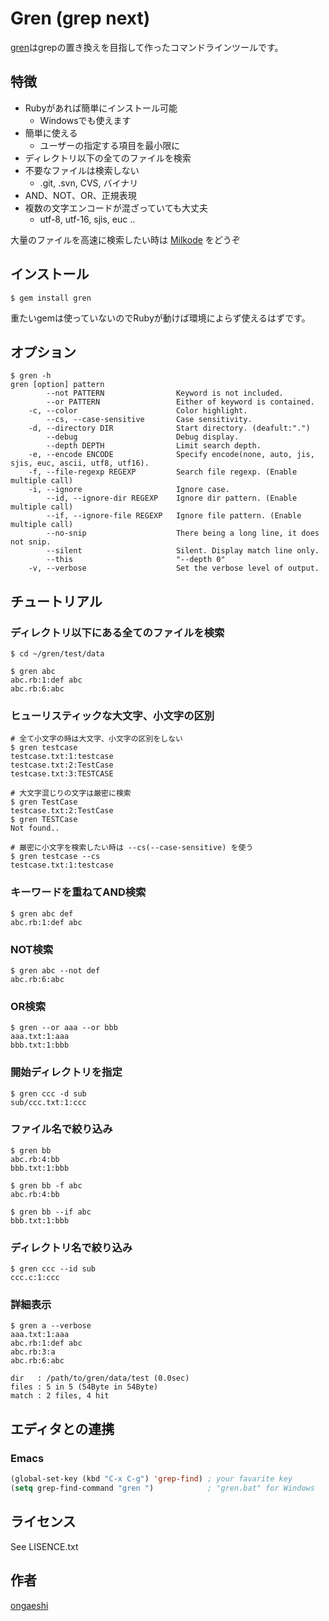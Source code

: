 # Gren (grep next)

[gren](http://gren.ongaeshi.me)はgrepの置き換えを目指して作ったコマンドラインツールです。

## 特徴

* Rubyがあれば簡単にインストール可能
  * Windowsでも使えます
* 簡単に使える
  * ユーザーの指定する項目を最小限に
* ディレクトリ以下の全てのファイルを検索
* 不要なファイルは検索しない
  * .git, .svn, CVS, バイナリ
* AND、NOT、OR、正規表現
* 複数の文字エンコードが混ざっていても大丈夫
  * utf-8, utf-16, sjis, euc ..

大量のファイルを高速に検索したい時は [Milkode](http://milkode.ongaeshi.me) をどうぞ

## インストール

```
$ gem install gren
```

重たいgemは使っていないのでRubyが動けば環境によらず使えるはずです。

## オプション

```
$ gren -h
gren [option] pattern
        --not PATTERN                Keyword is not included.
        --or PATTERN                 Either of keyword is contained.
    -c, --color                      Color highlight.
        --cs, --case-sensitive       Case sensitivity.
    -d, --directory DIR              Start directory. (deafult:".")
        --debug                      Debug display.
        --depth DEPTH                Limit search depth. 
    -e, --encode ENCODE              Specify encode(none, auto, jis, sjis, euc, ascii, utf8, utf16). 
    -f, --file-regexp REGEXP         Search file regexp. (Enable multiple call)
    -i, --ignore                     Ignore case.
        --id, --ignore-dir REGEXP    Ignore dir pattern. (Enable multiple call)
        --if, --ignore-file REGEXP   Ignore file pattern. (Enable multiple call)
        --no-snip                    There being a long line, it does not snip.
        --silent                     Silent. Display match line only.
        --this                       "--depth 0"
    -v, --verbose                    Set the verbose level of output.
```

## チュートリアル

### ディレクトリ以下にある全てのファイルを検索

```
$ cd ~/gren/test/data

$ gren abc
abc.rb:1:def abc
abc.rb:6:abc
```

### ヒューリスティックな大文字、小文字の区別

```shell
# 全て小文字の時は大文字、小文字の区別をしない
$ gren testcase
testcase.txt:1:testcase
testcase.txt:2:TestCase
testcase.txt:3:TESTCASE

# 大文字混じりの文字は厳密に検索
$ gren TestCase
testcase.txt:2:TestCase
$ gren TESTCase
Not found..

# 厳密に小文字を検索したい時は --cs(--case-sensitive) を使う
$ gren testcase --cs
testcase.txt:1:testcase
```

### キーワードを重ねてAND検索

```
$ gren abc def
abc.rb:1:def abc
```

### NOT検索

```
$ gren abc --not def
abc.rb:6:abc
```

### OR検索

```
$ gren --or aaa --or bbb
aaa.txt:1:aaa
bbb.txt:1:bbb
```

### 開始ディレクトリを指定

```
$ gren ccc -d sub
sub/ccc.txt:1:ccc
```

### ファイル名で絞り込み

```
$ gren bb 
abc.rb:4:bb
bbb.txt:1:bbb

$ gren bb -f abc
abc.rb:4:bb

$ gren bb --if abc
bbb.txt:1:bbb
```

### ディレクトリ名で絞り込み

```
$ gren ccc --id sub
ccc.c:1:ccc
```

### 詳細表示

```
$ gren a --verbose
aaa.txt:1:aaa
abc.rb:1:def abc
abc.rb:3:a
abc.rb:6:abc

dir   : /path/to/gren/data/test (0.0sec)
files : 5 in 5 (54Byte in 54Byte)
match : 2 files, 4 hit
```

## エディタとの連携
### Emacs

```lisp
(global-set-key (kbd "C-x C-g") 'grep-find) ; your favarite key
(setq grep-find-command "gren ")            ; "gren.bat" for Windows
```

## ライセンス
See LISENCE.txt

## 作者
[ongaeshi](http://ongaeshi.me)
